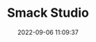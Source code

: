 ---
date: 2022-09-06 11:09:37
title: 'Smack Studio'
tags: [platform fighter, pixel art, hand-drawn, 2.5D, PC]
price: $14.99 One Time
img: https://i.imgur.com/nBzv3mW.jpg
link: https://store.steampowered.com/app/1739300/Smack_Studio/?vanityredirect
twitter: https://twitter.com/SmackStudio
---